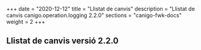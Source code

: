 +++
date        = "2020-12-12"
title       = "Llistat de canvis"
description = "Llistat de canvis canigo.operation.logging 2.2.0"
sections    = "canigo-fwk-docs"
weight		= 2
+++

## Llistat de canvis versió 2.2.0

